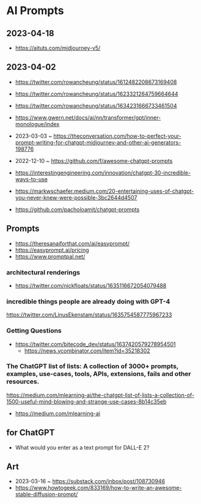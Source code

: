 # AI Prompts

## 2023-04-18

* https://aituts.com/midjourney-v5/

## 2023-04-02



* https://twitter.com/rowancheung/status/1612482208673169408
* https://twitter.com/rowancheung/status/1623321264759664644
* https://twitter.com/rowancheung/status/1634231666733461504


* https://www.gwern.net/docs/ai/nn/transformer/gpt/inner-monologue/index
* 2023-03-03 ~ https://theconversation.com/how-to-perfect-your-prompt-writing-for-chatgpt-midjourney-and-other-ai-generators-198776
* 2022-12-10 ~ https://github.com/f/awesome-chatgpt-prompts
* https://interestingengineering.com/innovation/chatgpt-30-incredible-ways-to-use
* https://markwschaefer.medium.com/20-entertaining-uses-of-chatgpt-you-never-knew-were-possible-3bc2644d4507
* https://github.com/pacholoamit/chatgpt-prompts



## Prompts

* https://theresanaiforthat.com/ai/easyprompt/
* https://easyprompt.ai/pricing
* https://www.promptpal.net/

### architectural renderings

* https://twitter.com/nickfloats/status/1635116672054079488


### incredible things people are already doing with GPT-4

https://twitter.com/LinusEkenstam/status/1635754587775967233


### Getting Questions

* https://twitter.com/bitecode_dev/status/1637420579278954501
  * https://news.ycombinator.com/item?id=35218302


### The ChatGPT list of lists: A collection of 3000+ prompts, examples, use-cases, tools, APIs, extensions, fails and other resources.

https://medium.com/mlearning-ai/the-chatgpt-list-of-lists-a-collection-of-1500-useful-mind-blowing-and-strange-use-cases-8b14c35eb
* https://medium.com/mlearning-ai


## for ChatGPT

* What would you enter as a text prompt for DALL-E 2?

## Art

* 2023-03-16 ~ https://substack.com/inbox/post/108730946
* https://www.howtogeek.com/833169/how-to-write-an-awesome-stable-diffusion-prompt/

